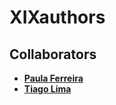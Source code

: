 # XIXauthors
## Collaborators
* **[Paula Ferreira](https://github.com/paulakaferreira)** 
* **[Tiago Lima](https://github.com/til021)**
